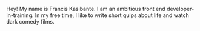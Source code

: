 Hey! My name is Francis Kasibante. I am an ambitious front end developer-in-training. In my free time, I like to write short quips about life and watch dark comedy films. 
